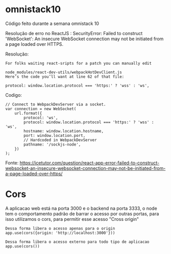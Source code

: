 # omnistack10
Código feito durante a semana omnistack 10

Resolução de erro no ReactJS :
    SecurityError: Failed to construct 'WebSocket': An insecure WebSocket connection may not be initiated from a page loaded over HTTPS.

Resolução: 

    For folks waiting react-sripts for a patch you can manually edit

    node_modules/react-dev-utils/webpackHotDevClient.js
    Here’s the code you’ll want at line 62 of that file:

    protocol: window.location.protocol === 'https:' ? 'wss' : 'ws',

Codigo:

    // Connect to WebpackDevServer via a socket.
    var connection = new WebSocket(
        url.format({
            protocol: 'ws',
            protocol: window.location.protocol === 'https:' ? 'wss' : 'ws',
            hostname: window.location.hostname,
            port: window.location.port,
            // Hardcoded in WebpackDevServer
            pathname: '/sockjs-node',
        })
    );


Fonte: https://icetutor.com/question/react-app-error-failed-to-construct-websocket-an-insecure-websocket-connection-may-not-be-initiated-from-a-page-loaded-over-https/


# Cors

A aplicacao web está na porta 3000 e o backend na porta 3333, o node tem o comportamento padrão de barrar o acesso por outras portas, para isso utilizamos o cors, para permitir esse acesso "Cross origin"

    Dessa forma libera o acesso apenas para o origin
    app.use(cors({origin: 'http://localhost:3000'}))
    
    Dessa forma libera o acesso externo para todo tipo de aplicacao
    app.use(cors())